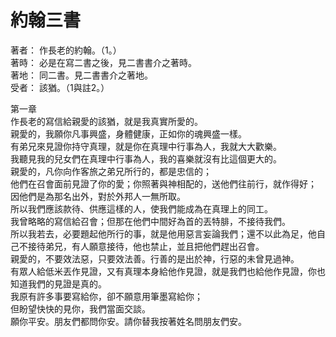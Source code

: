 # 約翰三書  

著者：	作長老的約翰。（1。）  
著時：	必是在寫二書之後，見二書書介之著時。  
著地：	同二書。見二書書介之著地。  
受者：	該猶。（1與註2。）  

第一章  
作長老的寫信給親愛的該猶，就是我真實所愛的。  
親愛的，我願你凡事興盛，身體健康，正如你的魂興盛一樣。  
有弟兄來見證你持守真理，就是你在真理中行事為人，我就大大歡樂。  
我聽見我的兒女們在真理中行事為人，我的喜樂就沒有比這個更大的。  
親愛的，凡你向作客旅之弟兄所行的，都是忠信的；  
他們在召會面前見證了你的愛；你照著與神相配的，送他們往前行，就作得好；  
因他們是為那名出外，對於外邦人一無所取。  
所以我們應該款待、供應這樣的人，使我們能成為在真理上的同工。  
我曾略略的寫信給召會；但那在他們中間好為首的丟特腓，不接待我們。  
所以我若去，必要題起他所行的事，就是他用惡言妄論我們；還不以此為足，他自己不接待弟兄，有人願意接待，他也禁止，並且把他們趕出召會。  
親愛的，不要效法惡，只要效法善。行善的是出於神，行惡的未曾見過神。  
有眾人給低米丟作見證，又有真理本身給他作見證，就是我們也給他作見證，你也知道我們的見證是真的。  
我原有許多事要寫給你，卻不願意用筆墨寫給你；  
但盼望快快的見你，我們當面交談。  
願你平安。朋友們都問你安。請你替我按著姓名問朋友們安。  
